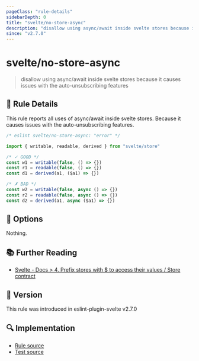 ```yaml
---
pageClass: "rule-details"
sidebarDepth: 0
title: "svelte/no-store-async"
description: "disallow using async/await inside svelte stores because it causes issues with the auto-unsubscribing features"
since: "v2.7.0"
---
```


# svelte/no-store-async

> disallow using async/await inside svelte stores because it causes issues with the auto-unsubscribing features

## :book: Rule Details

This rule reports all uses of async/await inside svelte stores.
Because it causes issues with the auto-unsubscribing features.

<ESLintCodeBlock language="javascript">

<!--eslint-skip-->

```js
/* eslint svelte/no-store-async: "error" */

import { writable, readable, derived } from "svelte/store"

/* ✓ GOOD */
const w1 = writable(false, () => {})
const r1 = readable(false, () => {})
const d1 = derived(a1, ($a1) => {})

/* ✗ BAD */
const w2 = writable(false, async () => {})
const r2 = readable(false, async () => {})
const d2 = derived(a1, async ($a1) => {})
```

</ESLintCodeBlock>

## :wrench: Options

Nothing.

## :books: Further Reading

- [Svelte - Docs > 4. Prefix stores with $ to access their values / Store contract](https://svelte.dev/docs#component-format-script-4-prefix-stores-with-$-to-access-their-values-store-contract)

## :rocket: Version

This rule was introduced in eslint-plugin-svelte v2.7.0

## :mag: Implementation

- [Rule source](https://github.com/ota-meshi/eslint-plugin-svelte/blob/main/src/rules/no-store-async.ts)
- [Test source](https://github.com/ota-meshi/eslint-plugin-svelte/blob/main/tests/src/rules/no-store-async.ts)
